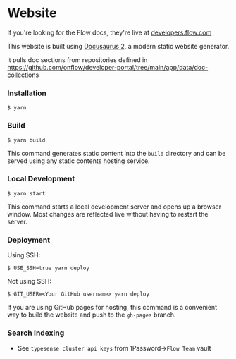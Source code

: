 # Website

If you're looking for the Flow docs, they're live at [developers.flow.com](https://developers.flow.com)

This website is built using [Docusaurus 2](https://docusaurus.io/), a modern static website generator.

it pulls doc sections from repositories defined in https://github.com/onflow/developer-portal/tree/main/app/data/doc-collections

### Installation

```
$ yarn
```

### Build

```
$ yarn build
```

This command generates static content into the `build` directory and can be served using any static contents hosting service.

### Local Development

```
$ yarn start
```

This command starts a local development server and opens up a browser window. Most changes are reflected live without having to restart the server.

### Deployment

Using SSH:

```
$ USE_SSH=true yarn deploy
```

Not using SSH:

```
$ GIT_USER=<Your GitHub username> yarn deploy
```

If you are using GitHub pages for hosting, this command is a convenient way to build the website and push to the `gh-pages` branch.

### Search Indexing

- See `typesense cluster api keys` from 1Password->`Flow Team` vault
